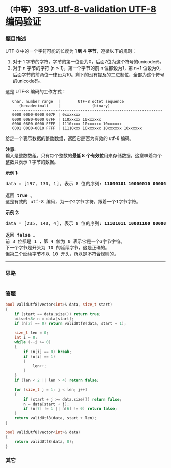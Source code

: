 # `（中等）` [393.utf-8-validation UTF-8 编码验证](https://leetcode-cn.com/problems/utf-8-validation/)

### 题目描述
<p>UTF-8 中的一个字符可能的长度为 <strong>1 到 4 字节</strong>，遵循以下的规则：</p>

<ol>
	<li>对于 1 字节的字符，字节的第一位设为0，后面7位为这个符号的unicode码。</li>
	<li>对于 n 字节的字符 (n &gt; 1)，第一个字节的前 n 位都设为1，第 n+1 位设为0，后面字节的前两位一律设为10。剩下的没有提及的二进制位，全部为这个符号的unicode码。</li>
</ol>

<p>这是 UTF-8 编码的工作方式：</p>

<pre><code>   Char. number range  |        UTF-8 octet sequence
      (hexadecimal)    |              (binary)
   --------------------+---------------------------------------------
   0000 0000-0000 007F | 0xxxxxxx
   0000 0080-0000 07FF | 110xxxxx 10xxxxxx
   0000 0800-0000 FFFF | 1110xxxx 10xxxxxx 10xxxxxx
   0001 0000-0010 FFFF | 11110xxx 10xxxxxx 10xxxxxx 10xxxxxx
</code></pre>

<p>给定一个表示数据的整数数组，返回它是否为有效的 utf-8 编码。</p>

<p><strong>注意:</strong><br>
输入是整数数组。只有每个整数的<strong>最低 8 个有效位</strong>用来存储数据。这意味着每个整数只表示 1 字节的数据。</p>

<p><strong>示例 1:</strong></p>

<pre>data = [197, 130, 1], 表示 8 位的序列: <strong>11000101 10000010 00000001</strong>.

返回 <strong>true </strong>。
这是有效的 utf-8 编码，为一个2字节字符，跟着一个1字节字符。
</pre>

<p><strong>示例 2:</strong></p>

<pre>data = [235, 140, 4], 表示 8 位的序列: <strong>11101011 10001100 00000100</strong>.

返回<strong> false</strong> 。
前 3 位都是 1 ，第 4 位为 0 表示它是一个3字节字符。
下一个字节是开头为 10 的延续字节，这是正确的。
但第二个延续字节不以 10 开头，所以是不符合规则的。
</pre>


---
### 思路
```
```

### 答题
``` C++
bool validUtf8(vector<int>& data, size_t start)
{
	if (start == data.size()) return true;
	bitset<8> n = data[start];
	if (n[7] == 0) return validUtf8(data, start + 1);

	size_t len = 0;
	int i = 8;
	while (--i >= 0)
	{
		if (n[i] == 0) break;
		if (n[i] == 1)
		{
			len++;
		}
	}
	if (len < 2 || len > 4) return false;
	
	for (size_t j = 1; j < len; j++)
	{
		if (start + j >= data.size()) return false;
		n = data[start + j];
		if (n[7] != 1 || n[6] != 0) return false;
	}
	return validUtf8(data, start + len);
}

bool validUtf8(vector<int>& data) 
{
	return validUtf8(data, 0);
}
```

### 其它
``` C++
```

